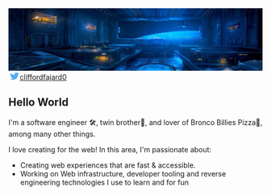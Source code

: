 <img src="./images/banner.jpeg" alt="Clifford Fajardo's Github Cover Image Banner"/>

<br/>

<!-- <b style="font-size: 20px; margin-right: 10px">Social:</b> -->
<a href="https://twitter.com/cliffordfajard0">
    <img src="./images/twitter.png" height="15px" alt="Clifford Fajardo's twitter profile link">cliffordfajard0
</a>

<br/>


## Hello World

I'm a software engineer 🛠, twin brother👥, and lover of Bronco Billies Pizza🍕, among many other things.

I love creating for the web! In this area, I'm passionate about:
- Creating web experiences that are fast & accessible.
- Working on Web infrastructure, developer tooling and reverse engineering technologies I use to learn and for fun
